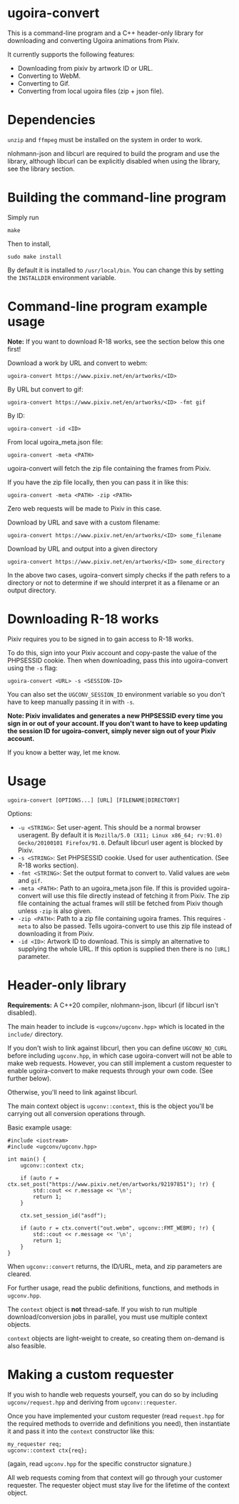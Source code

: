 # ugoira-convert

This is a command-line program and a C++ header-only library for downloading and converting Ugoira animations from Pixiv.

It currently supports the following features:

- Downloading from pixiv by artwork ID or URL.
- Converting to WebM.
- Converting to Gif.
- Converting from local ugoira files (zip + json file).

# Dependencies

`unzip` and `ffmpeg` must be installed on the system in order to work.

nlohmann-json and libcurl are required to build the program and use the library, although libcurl can be explicitly disabled when using the library, see the library section.

# Building the command-line program

Simply run

	make

Then to install,

	sudo make install

By default it is installed to `/usr/local/bin`. You can change this by setting the `INSTALLDIR` environment variable.

# Command-line program example usage

**Note:** If you want to download R-18 works, see the section below this one first!

Download a work by URL and convert to webm:

	ugoira-convert https://www.pixiv.net/en/artworks/<ID>

By URL but convert to gif:

	ugoira-convert https://www.pixiv.net/en/artworks/<ID> -fmt gif

By ID:

	ugoira-convert -id <ID>

From local ugoira_meta.json file:

	ugoira-convert -meta <PATH>

ugoira-convert will fetch the zip file containing the frames from Pixiv.

If you have the zip file locally, then you can pass it in like this:

	ugoira-convert -meta <PATH> -zip <PATH>

Zero web requests will be made to Pixiv in this case.

Download by URL and save with a custom filename:

	ugoira-convert https://www.pixiv.net/en/artworks/<ID> some_filename

Download by URL and output into a given directory

	ugoira-convert https://www.pixiv.net/en/artworks/<ID> some_directory

In the above two cases, ugoira-convert simply checks if the path refers to a directory or not to determine if we should interpret it as a filename or an output directory.

# Downloading R-18 works

Pixiv requires you to be signed in to gain access to R-18 works.

To do this, sign into your Pixiv account and copy-paste the value of the PHPSESSID cookie. Then when downloading, pass this into ugoira-convert using the `-s` flag:

	ugoira-convert <URL> -s <SESSION-ID>

You can also set the `UGCONV_SESSION_ID` environment variable so you don't have to keep manually passing it in with `-s`.

**Note: Pixiv invalidates and generates a new PHPSESSID every time you sign in or out of your account. If you don't want to have to keep updating the session ID for ugoira-convert, simply never sign out of your Pixiv account.**

If you know a better way, let me know.

# Usage

	ugoira-convert [OPTIONS...] [URL] [FILENAME|DIRECTORY]

Options:

- `-u <STRING>`: Set user-agent. This should be a normal browser useragent. By default it is `Mozilla/5.0 (X11; Linux x86_64; rv:91.0) Gecko/20100101 Firefox/91.0`. Default libcurl user agent is blocked by Pixiv.
- `-s <STRING>`: Set PHPSESSID cookie. Used for user authentication. (See R-18 works section).
- `-fmt <STRING>`: Set the output format to convert to. Valid values are `webm` and `gif`.
- `-meta <PATH>`: Path to an ugoira_meta.json file. If this is provided ugoira-convert will use this file directly instead of fetching it from Pixiv. The zip file containing the actual frames will still be fetched from Pixiv though unless `-zip` is also given.
- `-zip <PATH>`: Path to a zip file containing ugoira frames. This requires `-meta` to also be passed. Tells ugoira-convert to use this zip file instead of downloading it from Pixiv.
- `-id <ID>`: Artwork ID to download. This is simply an alternative to supplying the whole URL. If this option is supplied then there is no `[URL]` parameter.

# Header-only library

**Requirements:** A C++20 compiler, nlohmann-json, libcurl (if libcurl isn't disabled).

The main header to include is `<ugconv/ugconv.hpp>` which is located in the `include/` directory.

If you don't wish to link against libcurl, then you can define `UGCONV_NO_CURL` before including `ugconv.hpp`, in which case ugoira-convert will not be able to make web requests. However, you can still implement a custom requester to enable ugoira-convert to make requests through your own code. (See further below).

Otherwise, you'll need to link against libcurl.

The main context object is `ugconv::context`, this is the object you'll be carrying out all conversion operations through.

Basic example usage:

	#include <iostream>
	#include <ugconv/ugconv.hpp>

	int main() {
		ugconv::context ctx;
		
		if (auto r = ctx.set_post("https://www.pixiv.net/en/artworks/92197851"); !r) {
			std::cout << r.message << '\n';
			return 1;
		}
		
		ctx.set_session_id("asdf");
		
		if (auto r = ctx.convert("out.webm", ugconv::FMT_WEBM); !r) {
			std::cout << r.message << '\n';
			return 1;
		}
	}

When `ugconv::convert` returns, the ID/URL, meta, and zip parameters are cleared.

For further usage, read the public definitions, functions, and methods in `ugconv.hpp`.

The `context` object is **not** thread-safe. If you wish to run multiple download/conversion jobs in parallel, you must use multiple context objects.

`context` objects are light-weight to create, so creating them on-demand is also feasible.

# Making a custom requester

If you wish to handle web requests yourself, you can do so by including `ugconv/request.hpp` and deriving from `ugconv::requester`.

Once you have implemented your custom requester (read `request.hpp` for the required methods to override and definitions you need), then instantiate it and pass it into the `context` constructor like this:

	my_requester req;
	ugconv::context ctx{req};

(again, read `ugconv.hpp` for the specific constructor signature.)

All web requests coming from that context will go through your customer requester. The requester object must stay live for the lifetime of the context object.
